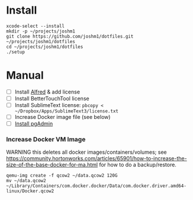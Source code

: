 # Install

```
xcode-select --install
mkdir -p ~/projects/joshm1
git clone https://github.com/joshm1/dotfiles.git ~/projects/joshm1/dotfiles
cd ~/projects/joshm1/dotfiles
./setup
```

# Manual

- [ ] Install [Alfred](https://www.alfredapp.com) & add license
- [ ] Install BetterTouchTool license
- [ ] Install SublimeText license: `pbcopy < ~/Dropbox/Apps/SublimeText3/license.txt`
- [ ] Increase Docker image file (see below)
- [ ] [Install pgAdmin](https://www.pgadmin.org/download/macos4.php)

### Increase Docker VM Image

WARNING this deletes all docker images/containers/volumes; see
https://community.hortonworks.com/articles/65901/how-to-increase-the-size-of-the-base-docker-for-ma.html
for how to do a backup/restore.

```
qemu-img create -f qcow2 ~/data.qcow2 120G
mv ~/data.qcow2 ~/Library/Containers/com.docker.docker/Data/com.docker.driver.amd64-linux/Docker.qcow2
```
